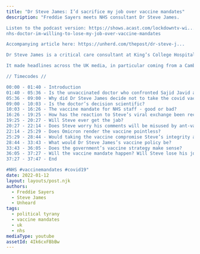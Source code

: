 ```yaml
---
title: "Dr Steve James: I’d sacrifice my job over vaccine mandates"
description: "Freddie Sayers meets NHS consultant Dr Steve James.

Listen to the podcast version: https://shows.acast.com/lockdowntv-wi...
nhs-doctor-im-willing-to-lose-my-job-over-vaccine-mandates

Accompanying article here: https://unherd.com/thepost/dr-steve-j...

Dr Steve James is a critical care consultant at King’s College Hospital in London. When Health Secretary Sajid Javid visited last Friday, he asked the NHS staff about what they thought of the forthcoming mandates that will make Covid vaccination a condition of deployment for NHS staff. Dr James spoke out, saying why he was against the mandate and why he hadn’t taken the vaccine himself.

It made headlines across the UK media, in particular coming from a Cambridge-educated NHS frontline doctor. Dr James came in to the UnHerd studio to explain his position in more detail to Freddie Sayers.

// Timecodes //

00:00 - 01:40 - Introduction
01:40 - 05:36 - Is the unvaccinated doctor who confronted Sajid Javid an anti-vaxxer?
05:36 - 09:00 - Why did Dr Steve James decide not to take the covid vaccine?
09:00 - 10:03 - Is the doctor’s decision scientific?
10:03 - 16:26 - The vaccine mandate for NHS staff - good or bad?
16:26 - 19:25 - How has the reaction to Steve’s viral exchange been received by his colleagues?
19:25 - 20:27 - Will Steve ever get the jab?
20:27 - 22:14 - Does Steve worry his comments will be misused by ant-vaxx campaigners?
22:14 - 25:29 - Does Omicron render the vaccine pointless?
25:29 - 28:44 - Would taking the vaccine compromise Steve’s integrity as a doctor?
28:44 - 33:43 - What would Dr Steve James’s vaccine policy be?
33:43 - 36:05 - Does the government’s vaccine strategy make sense?
36:05 - 37:27 - Will the vaccine mandate happen? Will Steve lose his job?
37:27 - 37:47 - End

#NHS #vaccinemandates #covid19"
date: 2022-01-12
layout: layouts/post.njk
authors:
  - Freddie Sayers
  - Steve James
  - Unheard
tags:
  - political tyrany
  - vaccine mandates
  - uk
  - nhs
mediaType: youtube
assetId: 4Ik6cxFBbBw
---
```

